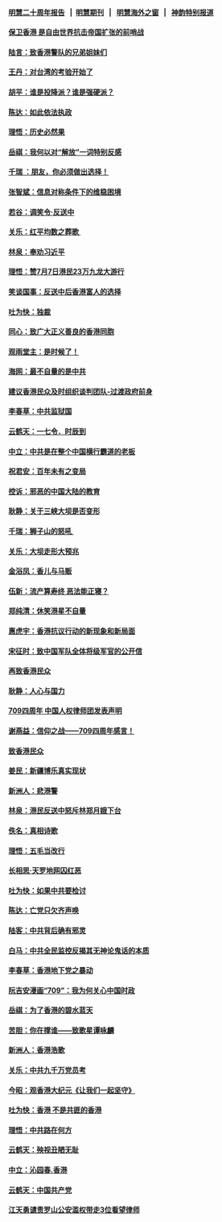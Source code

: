 #### [明慧二十周年报告](https://github.com/gfw-breaker/mh-reports/blob/master/README.md?t=07191207) &nbsp;&nbsp;|&nbsp;&nbsp;[明慧期刊](https://github.com/gfw-breaker/mh-qikan) &nbsp;&nbsp;|&nbsp;&nbsp; [明慧海外之窗](https://github.com/gfw-breaker/mh-news/blob/master/README.md?t=07191207) &nbsp;&nbsp;|&nbsp;&nbsp; [神韵特别报道](https://github.com/gfw-breaker/mh-news/blob/master/shenyun.md?t=07191207) 

#### [保卫香港 是自由世界抗击帝国扩张的前哨战](../pages/nsc993/n11393186.md?t=07191207) 

#### [陆言：致香港警队的兄弟姐妹们](../pages/nsc993/n11392281.md?t=07191207) 

#### [王丹：对台湾的考验开始了](../pages/nsc993/n11391258.md?t=07191207) 

#### [胡平：谁是投降派？谁是强硬派？](../pages/nsc993/n11391224.md?t=07191207) 

#### [陈达：如此依法执政](../pages/nsc993/n11388999.md?t=07191207) 

#### [理悟：历史必然果](../pages/nsc993/n11388741.md?t=07191207) 

#### [岳祺：我何以对“解放”一词特别反感](../pages/nsc993/n11385696.md?t=07191207) 

#### [千瑞 ：朋友，你必须做出选择！](../pages/nsc993/n11384949.md?t=07191207) 

#### [张智斌：信息对称条件下的维稳困境](../pages/nsc993/n11384812.md?t=07191207) 

#### [若谷：调笑令‧反送中](../pages/nsc993/n11383745.md?t=07191207) 

#### [关乐：红平均数之葬歌 ](../pages/nsc993/n11383498.md?t=07191207) 

#### [林泉：奉劝习近平](../pages/nsc993/n11383487.md?t=07191207) 

#### [理悟：赞7月7日港民23万九龙大游行](../pages/nsc993/n11383473.md?t=07191207) 

#### [笑谈国事：反送中后香港富人的选择](../pages/nsc993/n11382020.md?t=07191207) 

#### [吐为快：独裁](../pages/nsc993/n11382755.md?t=07191207) 

#### [同心：致广大正义善良的香港同胞](../pages/nsc993/n11382745.md?t=07191207) 

#### [观雨堂主：是时候了！](../pages/nsc993/n11382737.md?t=07191207) 

#### [海网：最不自量的是中共](../pages/nsc993/n11380440.md?t=07191207) 

#### [建议香港民众及时组织谈判团队-过渡政府前身](../pages/nsc993/n11379909.md?t=07191207) 

#### [李春草：中共监狱国](../pages/nsc993/n11378989.md?t=07191207) 

#### [云鹤天：一七令．时辰到](../pages/nsc993/n11379260.md?t=07191207) 

#### [中立：中共是在整个中国横行霸道的老板](../pages/nsc993/n11378382.md?t=07191207) 

#### [祝君安：百年未有之变局](../pages/nsc993/n11378376.md?t=07191207) 

#### [控诉：邪恶的中国大陆的教育](../pages/nsc993/n11378344.md?t=07191207) 

#### [耿静：关于三峡大坝是否变形](../pages/nsc993/n11375879.md?t=07191207) 

#### [千瑞：狮子山的怒吼 ](../pages/nsc993/n11375644.md?t=07191207) 

#### [关乐：大坝走形大预兆](../pages/nsc993/n11375629.md?t=07191207) 

#### [金浴凤：香儿与马贩](../pages/nsc993/n11375580.md?t=07191207) 

#### [伍新：流产算寿终  恶法能正寝？](../pages/nsc993/n11375581.md?t=07191207) 

#### [郑纯清：休笑港星不自量](../pages/nsc993/n11375555.md?t=07191207) 

#### [惠虎宇：香港抗议行动的新现象和新局面](../pages/nsc993/n11375501.md?t=07191207) 

#### [宋征时：致中国军队全体将级军官的公开信](../pages/nsc993/n11373354.md?t=07191207) 

#### [再致香港民众](../pages/nsc993/n11373870.md?t=07191207) 

#### [耿静：人心与国力](../pages/nsc993/n11373759.md?t=07191207) 

#### [709四周年 中国人权律师团发表声明](../pages/nsc993/n11373565.md?t=07191207) 

#### [谢燕益：信仰之战——709四周年感言！](../pages/nsc993/n11373388.md?t=07191207) 

#### [致香港民众](../pages/nsc993/n11373286.md?t=07191207) 

#### [姜民：新疆博乐真实现状](../pages/nsc993/n11371223.md?t=07191207) 

#### [新洲人：悲港警](../pages/nsc993/n11371174.md?t=07191207) 

#### [林泉：港民反送中怒斥林郑月娥下台](../pages/nsc993/n11370676.md?t=07191207) 

#### [佚名：真相诗歌](../pages/nsc993/n11370666.md?t=07191207) 

#### [理悟：五毛当改行](../pages/nsc993/n11369314.md?t=07191207) 

#### [长相思‧天罗地网囚红恶](../pages/nsc993/n11368444.md?t=07191207) 

#### [吐为快：如果中共要检讨](../pages/nsc993/n11368441.md?t=07191207) 

#### [陈达：亡党只欠齐声唤](../pages/nsc993/n11367838.md?t=07191207) 

#### [陆客：中共背后确有邪灵](../pages/nsc993/n11365263.md?t=07191207) 

#### [白马：中共全民监控反揭其无神论鬼话的本质](../pages/nsc993/n11365236.md?t=07191207) 

#### [李春草：香港地下党之暴动](../pages/nsc993/n11365210.md?t=07191207) 

#### [阮吉安漫画“709”：我为何关心中国时政](../pages/nsc993/n11362127.md?t=07191207) 

#### [岳祺：为了香港的碧水蓝天](../pages/nsc993/n11362627.md?t=07191207) 

#### [苦胆：你在撑谁——致歌星谭咏麟](../pages/nsc993/n11361348.md?t=07191207) 

#### [新洲人：香港浩歌](../pages/nsc993/n11361334.md?t=07191207) 

#### [关乐：中共九千万党员考](../pages/nsc993/n11361304.md?t=07191207) 

#### [今昭：观香港大纪元《让我们一起坚守》](../pages/nsc993/n11361244.md?t=07191207) 

#### [吐为快：香港  不是共匪的香港](../pages/nsc993/n11360918.md?t=07191207) 

#### [理悟：中共路在何方](../pages/nsc993/n11360509.md?t=07191207) 

#### [云鹤天：殃视丑陋无耻](../pages/nsc993/n11358872.md?t=07191207) 

#### [中立：沁园春.香港](../pages/nsc993/n11358843.md?t=07191207) 

#### [云鹤天：中国共产党](../pages/nsc993/n11356465.md?t=07191207) 

#### [江天勇谴责罗山公安滥权带走3位看望律师](../pages/nsc993/n11356042.md?t=07191207) 

